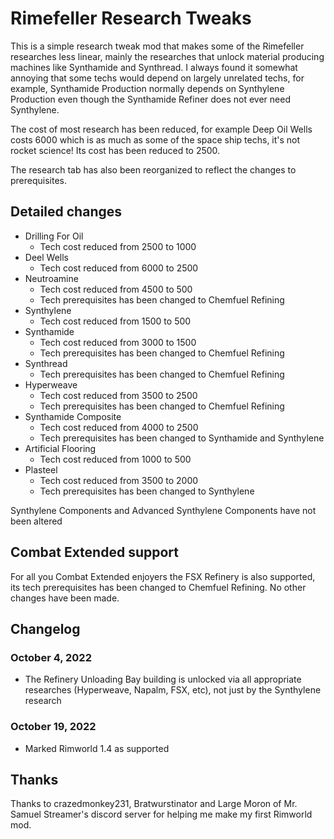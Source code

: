 # Rimefeller Research Tweaks
This is a simple research tweak mod that makes some of the Rimefeller researches less linear, mainly the researches that unlock material producing machines like Synthamide and Synthread. I always found it somewhat annoying that some techs would depend on largely unrelated techs, for example, Synthamide Production normally depends on Synthylene Production even though the Synthamide Refiner does not ever need Synthylene.

The cost of most research has been reduced, for example Deep Oil Wells costs 6000 which is as much as some of the space ship techs, it's not rocket science! Its cost has been reduced to 2500.

The research tab has also been reorganized to reflect the changes to prerequisites.

## Detailed changes

* Drilling For Oil
  * Tech cost reduced from 2500 to 1000
* Deel Wells
  * Tech cost reduced from 6000 to 2500
* Neutroamine
  * Tech cost reduced from 4500 to 500
  * Tech prerequisites has been changed to Chemfuel Refining
* Synthylene
  * Tech cost reduced from 1500 to 500
* Synthamide
  * Tech cost reduced from 3000 to 1500
  * Tech prerequisites has been changed to Chemfuel Refining
* Synthread
  * Tech prerequisites has been changed to Chemfuel Refining
* Hyperweave
  * Tech cost reduced from 3500 to 2500
  * Tech prerequisites has been changed to Chemfuel Refining
* Synthamide Composite
  * Tech cost reduced from 4000 to 2500
  * Tech prerequisites has been changed to Synthamide and Synthylene
* Artificial Flooring
  * Tech cost reduced from 1000 to 500
* Plasteel
  * Tech cost reduced from 3500 to 2000
  * Tech prerequisites has been changed to Synthylene

Synthylene Components and Advanced Synthylene Components have not been altered

## Combat Extended support

For all you Combat Extended enjoyers the FSX Refinery is also supported, its tech prerequisites has been changed to Chemfuel Refining. No other changes have been made.

## Changelog

### October 4, 2022

* The Refinery Unloading Bay building is unlocked via all appropriate researches (Hyperweave, Napalm, FSX, etc), not just by the Synthylene research

### October 19, 2022

* Marked Rimworld 1.4 as supported

## Thanks

Thanks to crazedmonkey231, Bratwurstinator and Large Moron of Mr. Samuel Streamer's discord server for helping me make my first Rimworld mod.